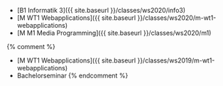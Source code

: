 * [B1 Informatik 3]({{ site.baseurl }}/classes/ws2020/info3)
* [M WT1 Webapplications]({{ site.baseurl }}/classes/ws2020/m-wt1-webapplications)
* [M M1 Media Programming]({{ site.baseurl }}/classes/ws2020/m1)

{% comment %}

* [M WT1 Webapplications]({{ site.baseurl }}/classes/ws2019/m-wt1-webapplications)
* Bachelorseminar
{% endcomment %}
